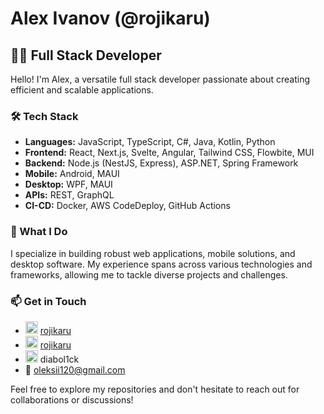# Alex Ivanov (@rojikaru)

## 👨‍💻 Full Stack Developer

Hello! I'm Alex, a versatile full stack developer passionate about creating efficient and scalable applications.

### 🛠️ Tech Stack

- **Languages:** JavaScript, TypeScript, C#, Java, Kotlin, Python
- **Frontend:** React, Next.js, Svelte, Angular, Tailwind CSS, Flowbite, MUI
- **Backend:** Node.js (NestJS, Express), ASP.NET, Spring Framework
- **Mobile:** Android, MAUI
- **Desktop:** WPF, MAUI
- **APIs:** REST, GraphQL
- **CI-CD:** Docker, AWS CodeDeploy, GitHub Actions

### 🚀 What I Do

I specialize in building robust web applications, mobile solutions, and desktop software. My experience spans across various technologies and frameworks, allowing me to tackle diverse projects and challenges.

### 📫 Get in Touch 

- <img src="https://github.githubassets.com/favicons/favicon.svg" alt="Github" width="20" height="20"> [rojikaru](https://github.com/rojikaru)
- <img src="https://static.licdn.com/aero-v1/sc/h/akt4ae504epesldzj74dzred8" alt="LinkedIn" width="20" height="20"> [rojikaru](https://www.linkedin.com/in/rojikaru/)
- <img src="https://cdn.prod.website-files.com/6257adef93867e50d84d30e2/636e0a6ca814282eca7172c6_icon_clyde_white_RGB.svg" alt="Discord" width="20" height="20"> diabol1ck
- :email: oleksii120@gmail.com

Feel free to explore my repositories and don't hesitate to reach out for collaborations or discussions!
